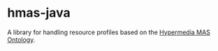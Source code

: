 # hmas-java

A library for handling resource profiles based on the [Hypermedia MAS Ontology](https://purl.org/hmas/core).
